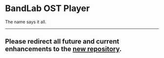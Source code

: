 # BandLab OST Player

The name says it all.

----------------------------------------------

## **Please redirect all future and current enhancements to the [new repository](https://github.com/Joalor64GH/BandLab-Radio-Player).**
